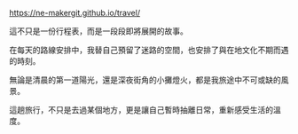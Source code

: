 https://ne-makergit.github.io/travel/

這不只是一份行程表，而是一段段即將展開的故事。

在每天的路線安排中，我替自己預留了迷路的空間，也安排了與在地文化不期而遇的時刻。

無論是清晨的第一道陽光，還是深夜街角的小攤燈火，都是我旅途中不可或缺的風景。

這趟旅行，不只是去過某個地方，更是讓自己暫時抽離日常，重新感受生活的溫度。
